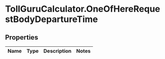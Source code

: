 # TollGuruCalculator.OneOfHereRequestBodyDepartureTime

## Properties
Name | Type | Description | Notes
------------ | ------------- | ------------- | -------------
